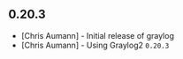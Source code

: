 0.20.3
-----

- [Chris Aumann] - Initial release of graylog
- [Chris Aumann] - Using Graylog2 `0.20.3`
